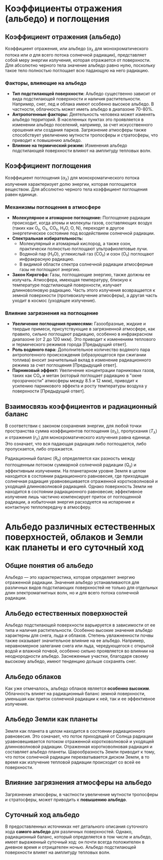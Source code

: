 # Коэффициенты отражения (альбедо) и поглощения

## Коэффициент отражения (альбедо)

Коэффициент отражения, или альбедо ($\alpha_{\lambda}$ для монохроматического потока или $a$ для всего потока солнечной радиации), представляет собой меру энергии излучения, которая отражается от поверхности. Для абсолютно черного тела значение альбедо равно нулю, поскольку такое тело полностью поглощает всю падающую на него радиацию.

### Факторы, влияющие на альбедо

* **Тип подстилающей поверхности:** Альбедо существенно зависит от вида подстилающей поверхности и наличия растительности. Например, снег, лед и облака имеют особенно высокое альбедо. В частности, облачность может иметь альбедо в диапазоне 70-80%.
* **Антропогенные факторы:** Деятельность человека может изменять альбедо территорий. В населенных пунктах это проявляется в изменении альбедо поселений, например, за счет искусственного орошения или создания парков. Загрязнение атмосферы также способствует увеличению мутности тропосферы и стратосферы, что приводит к повышению альбедо.
* **Влияние на термический режим:** Изменения альбедо подстилающей поверхности влияют на амплитуду тепловых волн.

## Коэффициент поглощения

Коэффициент поглощения ($\alpha_{\lambda}$) для монохроматического потока излучения характеризует долю энергии, которая поглощается веществом. Для абсолютно черного тела коэффициент поглощения равен единице.

### Механизмы поглощения в атмосфере

* **Молекулярное и атомарное поглощение:** Поглощение радиации происходит, когда атомы и молекулы газов, составляющих воздух (таких как O₂, O₃, CO₂, H₂O, O, N), переходят в другое энергетическое состояние под воздействием солнечной радиации.
* **Спектральная избирательность:**
  * Молекулярный и атомарный кислород, а также озон, практически полностью поглощают ультрафиолетовые лучи.
  * Водяной пар (H₂O), углекислый газ (CO₂) и озон (O₃) поглощают инфракрасную радиацию.
  * В видимой области спектра солнечной радиации атмосферные газы не поглощают энергию.
* **Закон Кирхгофа:** Газы, поглощающие энергию, также должны ее излучать. Атмосфера, имеющая температуру, близкую к температуре подстилающей поверхности, излучает длинноволновую радиацию. Часть этого излучения возвращается к земной поверхности (противоизлучение атмосферы), а другая часть уходит в космос (уходящее излучение).

### Влияние загрязнения на поглощение

* **Увеличение поглощения примесями:** Газообразные, жидкие и твердые примеси, присутствующие в загрязненной атмосфере, как правило, сильно поглощают радиацию, особенно в инфракрасном диапазоне (от 2 до 120 мкм). Это приводит к изменениям теплового и термического режимов города [Предыдущий ответ].
* **Роль водяного пара:** Дополнительное количество водяного пара антропогенного происхождения (образующегося при сжигании топлива) вносит значительный вклад в изменение радиационного режима за счет поглощения [Предыдущий ответ].
* **Парниковый эффект:** Увеличение концентрации парниковых газов, таких как CO₂ и метан (который поглощает радиацию в "окне прозрачности" атмосферы между 8.5 и 12 мкм), приводит к усилению парникового эффекта и росту температуры воздуха у поверхности [Предыдущий ответ].

## Взаимосвязь коэффициентов и радиационный баланс

В соответствии с законом сохранения энергии, для любой точки пространства сумма коэффициентов поглощения ($\alpha_{\lambda}$), пропускания ($T_{\lambda}$) и отражения ($r_{\lambda}$) для монохроматического излучения равна единице. Это означает, что вся падающая радиация либо поглощается, либо пропускается, либо отражается.

Радиационный баланс ($\text{R}_\text{n}$) определяется как разность между поглощенным потоком суммарной солнечной радиации ($\text{Q}_\text{s}$) и эффективным излучением. На планетарном уровне Земля в целом находится в состоянии радиационного равновесия, где приходящая солнечная радиация уравновешивается отраженной коротковолновой и уходящей длинноволновой радиацией. Однако поверхность Земли не находится в состоянии радиационного равновесия; эффективное излучение лишь частично компенсирует приток от поглощенной радиации, а избыточная энергия расходуется на испарение и контактную теплопередачу в атмосферу.

# Альбедо различных естественных поверхностей, облаков и Земли как планеты и его суточный ход

## Общие понятия об альбедо

Альбедо — это характеристика, которая определяет энергию отраженной радиации. Значения альбедо устанавливаются для различных видов подстилающих поверхностей не только для отдельных длин электромагнитных волн, но и для всего потока солнечной радиации.

## Альбедо естественных поверхностей

Альбедо подстилающей поверхности варьируется в зависимости от ее типа и наличия растительности. Особенно высокие значения альбедо характерны для снега, льда и облаков. Степень увлажненности почвы также оказывает значительное влияние на ее альбедо. Например, неравномерное залегание снега или льда, чередующегося с открытой водой и влажной почвой, особенно сильно проявляется во влиянии на неоднородности альбедо. Заснеженные участки, благодаря своему высокому альбедо, имеют тенденцию дольше сохранять снег.

## Альбедо облаков

Как уже отмечалось, альбедо облаков является **особенно высоким**. Облачность влияет на радиационный баланс земной поверхности, уменьшая как приток солнечной радиации к ней, так и ее эффективное излучение.

## Альбедо Земли как планеты

Земля как планета в целом находится в состоянии радиационного равновесия. Это означает, что поток приходящей от Солнца радиации уравновешивается потоком отраженной коротковолновой и уходящей длинноволновой радиации. Отраженная коротковолновая радиация и составляет альбедо планеты. Шарообразность Земли приводит к тому, что поток солнечной радиации перехватывается диском Земли, в то время как излучение тепловой радиации происходит со всей ее поверхности.

## Влияние загрязнения атмосферы на альбедо

Загрязнение атмосферы, в частности увеличение мутности тропосферы и стратосферы, может приводить к **повышению альбедо**.

## Суточный ход альбедо

В предоставленных источниках нет детального описания суточного хода **самого альбедо** для различных поверхностей. Однако, радиационный баланс, который определяется в том числе и альбедо, имеет выраженный суточный ход: он почти всегда положителен в дневное время и отрицателен ночью. Альбедо подстилающей поверхности влияет на амплитуду тепловых волн.
